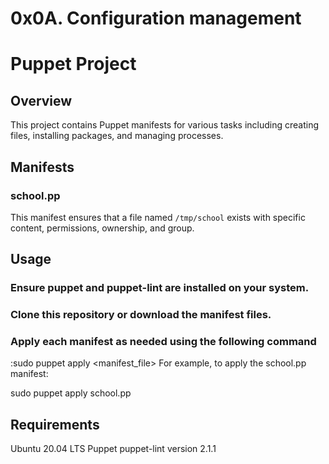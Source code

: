 # 0x0A. Configuration management

# Puppet Project

## Overview

This project contains Puppet manifests for various tasks including creating files, installing packages, and managing processes. 

## Manifests

### school.pp

This manifest ensures that a file named `/tmp/school` exists with specific content, permissions, ownership, and group.

## Usage

### Ensure puppet and puppet-lint are installed on your system.
### Clone this repository or download the manifest files.
### Apply each manifest as needed using the following command

:sudo puppet apply <manifest_file>
For example, to apply the school.pp manifest:

sudo puppet apply school.pp

## Requirements
Ubuntu 20.04 LTS
Puppet
puppet-lint version 2.1.1
